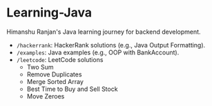 # Learning-Java
Himanshu Ranjan's Java learning journey for backend development.
- `/hackerrank`: HackerRank solutions (e.g., Java Output Formatting).
- `/examples`: Java examples (e.g., OOP with BankAccount).
- `/leetcode`: LeetCode solutions 
	- Two Sum
	- Remove Duplicates
	- Merge Sorted Array
	- Best Time to Buy and Sell Stock
	- Move Zeroes
